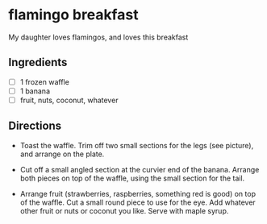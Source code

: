 # flamingo breakfast

My daughter loves flamingos, and loves this breakfast

## Ingredients

* [ ] 1 frozen waffle
* [ ] 1 banana
* [ ] fruit, nuts, coconut, whatever

## Directions

* Toast the waffle. Trim off two small sections for the legs (see picture), and arrange on the plate.

* Cut off a small angled section at the curvier end of the banana. Arrange both pieces on top of the waffle, using the small section for the tail.

* Arrange fruit (strawberries, raspberries, something red is good) on top of the waffle. Cut a small round piece to use for the eye. Add whatever other fruit or nuts or coconut you like. Serve with maple syrup.
